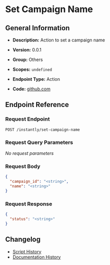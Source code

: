 <!-- BEGIN GENERATED CONTENT -->
# Set Campaign Name

## General Information

- **Description:** Action to set a campaign name

- **Version:** 0.0.1
- **Group:** Others
- **Scopes:** `undefined`
- **Endpoint Type:** Action
- **Code:** [github.com](https://github.com/NangoHQ/integration-templates/tree/main/integrations/instantly/actions/set-campaign-name.ts)


## Endpoint Reference

### Request Endpoint

`POST /instantly/set-campaign-name`

### Request Query Parameters

_No request parameters_

### Request Body

```json
{
  "campaign_id": "<string>",
  "name": "<string>"
}
```

### Request Response

```json
{
  "status": "<string>"
}
```

## Changelog

- [Script History](https://github.com/NangoHQ/integration-templates/commits/main/integrations/instantly/actions/set-campaign-name.ts)
- [Documentation History](https://github.com/NangoHQ/integration-templates/commits/main/integrations/instantly/actions/set-campaign-name.md)

<!-- END  GENERATED CONTENT -->

